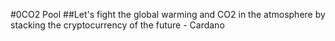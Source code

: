 #0CO2 Pool
##Let's fight the global warming and CO2 in the atmosphere by stacking the cryptocurrency of the future - Cardano
